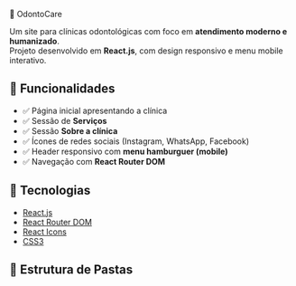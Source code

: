  🦷 OdontoCare

Um site para clínicas odontológicas com foco em **atendimento moderno e humanizado**.  
Projeto desenvolvido em **React.js**, com design responsivo e menu mobile interativo.


## 📌 Funcionalidades

- ✅ Página inicial apresentando a clínica  
- ✅ Sessão de **Serviços**  
- ✅ Sessão **Sobre a clínica**  
- ✅ Ícones de redes sociais (Instagram, WhatsApp, Facebook)  
- ✅ Header responsivo com **menu hamburguer (mobile)**  
- ✅ Navegação com **React Router DOM**  



## 🚀 Tecnologias

- [React.js](https://react.dev/)  
- [React Router DOM](https://reactrouter.com/)  
- [React Icons](https://react-icons.github.io/react-icons/)  
- [CSS3](https://developer.mozilla.org/pt-BR/docs/Web/CSS)  



## 📂 Estrutura de Pastas

